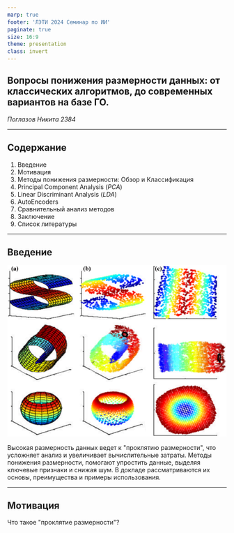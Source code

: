 ```yaml
---
marp: true
footer: 'ЛЭТИ 2024 Семинар по ИИ'
paginate: true
size: 16:9
theme: presentation
class: invert
---
```




## Вопросы понижения размерности данных: от классических алгоритмов, до современных вариантов на базе ГО.
*Поглазов Никита 2384*


---

## Cодержание


1. Введение
2. Мотивация
3. Методы понижения размерности: Обзор и Классификация
4. Principal Component Analysis (*PCA*)
5. Linear Discriminant Analysis (*LDA*)
6. AutoEncoders
7. Сравнительный анализ методов
8. Заключение
9. Список литературы

---

## Введение

![invert saturate opacity:.2 bg left fit](../resources/intro/simple_dim_red.png)

Высокая размерность данных ведет к "проклятию размерности", что усложняет анализ и увеличивает вычислительные затраты. 
Методы понижения размерности, помогают упростить данные, выделяя ключевые признаки и снижая шум. 
В докладе рассматриваются их основы, преимущества и примеры использования.

---

## Мотивация

Что такое "проклятие размерности"?